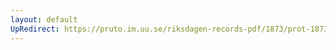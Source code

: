 ```yaml
---
layout: default
UpRedirect: https://pruto.im.uu.se/riksdagen-records-pdf/1873/prot-1873--ak--515/prot-1873--ak--515_010.pdf
---
```

